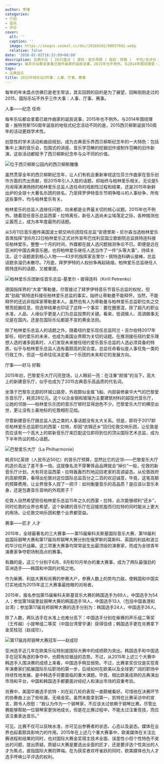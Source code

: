 ```yaml
---
author: 李瑾
categories:
- 介绍
- 音乐
- 评论
cover:
  alt: ''
  caption: ''
  image: https://images.soomal.cc/doc/20160102/00057602.webp
  relative: false
date: '2016-01-02T16:33:09+08:00'
description: 古典乐坛 | 2015盘点 | 源自：音乐周报 | 版权：转载 |  平均/总评分：10.00/30
summary: 每年乐坛都会拿着已故作曲家的诞辰说事，2015年也不例外。与2014年围绕理查・施特劳斯150周年诞辰的地毯式纪念活动不同的是，2015西贝柳斯诞辰150周年的活动更趋学术性。创意性的学术活动和曲目规划，成为古典音乐界西贝柳斯纪念年的一大特色……
tags:
- 古典音乐
title: 2015环球乐坛3件事：人事、厅事、赛事
---
```


每年的年末盘点仿佛已是老生常谈，其实回顾的目的是为了展望，回眸刚刚走过的2015，国际乐坛不外乎三件大事：人事、厅事、赛事。

人事――纪念 任命

每年乐坛都会拿着已故作曲家的诞辰说事，2015年也不例外。与2014年围绕理查・施特劳斯150周年诞辰的地毯式纪念活动不同的是，2015西贝柳斯诞辰150周年的活动更趋学术性。

创意性的学术活动和曲目规划，成为古典音乐界西贝柳斯纪念年的一大特色：包括集中上演的音乐会，包围式的讲座、音乐学范畴的挖掘旧作或制作范畴的旧作新演，这些活动都赋予了西贝柳斯纪念年与众不同的价值。

![位于西贝柳斯公园内的西贝柳斯雕像](https://images.soomal.cc/doc/20150517/00051698.webp)





虽然贯穿全年的西贝柳斯纪念年，让人们有机会重新审视这位芬兰作曲家在音乐创作方面的杰出贡献，但2015年引人入胜的话题，却始终与柏林爱乐相关。无论是5月闹得沸沸扬扬的柏林爱乐总监人选任命的戏剧性过程和结果，还是2015年新鲜出炉的全球十大著名乐团的排名，乃至拜罗伊特音乐节明争暗斗的人事纷争，所有这些事件，均与柏林爱乐有关。

柏林爱乐的总监人选继任问题，向来都是业界最关切的核心议题。2015年也不例外。随着现任音乐总监西蒙・拉特离任，新任人选尚未尘埃落定之际，各种揣测也尘嚣而上，成为本年度最热的话题。

从5月11日音乐圈传美国波士顿交响乐团现任总监“安德里斯・尼尔森当选柏林爱乐首席指挥”到6月22日柏林爱乐正式对外宣布巴伐利亚国立歌剧院总监佩特连科接任柏林爱乐，整整一个月的时间，外媒都在就人选问题揣测争论不已。即便是远在亚洲的中国古典音乐圈，也将柏林爱乐继任人选当作了一件“头等大事”，持续关注。这个话题直到核心人物――43岁的指挥家吉里尔・佩特连科确认接棒，总监话题余温仍未散尽。7月底，拜罗伊特的人权纷争再起硝烟，柏林爱乐总监继任人佩特连科的话题，又被重提。

![柏林爱乐乐团新任音乐总监-基里尔・彼得连科（Kirill Petrenko）](https://images.soomal.cc/doc/20150624/00052601.webp)





德国指挥界的“大拿”蒂勒曼，尽管接过了拜罗伊特音乐节音乐总监的权杖，但其“劲敌”佩特连科接任柏林爱乐总监的事实，始终让蒂勒曼不能释怀。当然，不能释怀的还远非指挥家蒂勒曼本人。虽然也有人为蒂勒曼与柏林爱乐总监职位失之交臂而扼腕叹息，但选举结果也印证了这样一个事实：要在圈里混，除了超凡的职业水准，人品、人缘似乎更是人们为总监投票的关键。看来，低调做人、高调做事无论是在国内，还是在国际乐坛都是不变的黄金法则。

除了柏林爱乐总监人的话题之外，随着纽约爱乐现任总监阿兰・吉尔伯特2017年卸任，纽约爱乐的未来，也成为美国业界颇为关切的话题。在推测接任纽约爱乐理想人选的诸多因素时，人们发现未来接任纽约爱乐音乐总监的人选必须具备的特质，似乎与柏林爱乐总监人选有着颇高的契合度。总监任命看似是人事任免一类的行政工作，但这一任命往往决定着一个乐团的未来和它的发展方向。

厅事――好马 好鞍

2015年初，巴黎爱乐大厅闪亮登场，让人眼前一亮：在注重“颜值”的当下，高大上的新建音乐厅，似乎也成为了2015古典音乐高品质的代名词。

坐落于巴黎东北部的环城公路旁，外观颇似金属飞船、内部装修豪华大气的巴黎爱乐音乐厅，耗资28亿元。这个以合金钢和玻璃为主要建筑材料的超现代音乐厅，让她的邻居――柏林爱乐乐团的音乐厅顿时显得逊色不少。巴黎爱乐大厅的横空出世，更让没有土豪地标的伦敦相形见绌。

尽管新建音乐厅跟总监人选之类的人事话题没有太大关系。但是，即将于2017卸任柏林爱乐总监职位的西蒙・拉特，却因“衣锦还乡”回归伦敦交响乐团，让伦敦是否应该有一个高大上的崭新音乐厅来匹配这位即将到位的顶尖国际艺术总监，成为下半年热议的核心话题。

![巴黎爱乐大厅（La Philharmonie）](https://images.soomal.cc/doc/20160102/00057600.webp)





耗资5亿英镑（人民币近50亿）的音乐厅预算，显然比它的近邻――巴黎爱乐大厅的造价高出了差不多一倍。这就像名流不穿奢侈品品牌就会“掉价”一般，伦敦的新音乐厅计划，大有将总监西蒙・拉特轰轰烈烈地迎回老家的高调姿态。从伦敦政府的高额预算，看得出伦敦对这位国际总监百分之二百的欢迎诚意，毕竟，这笔高额的预算费用，让业界很多人捏了一把汗：如何衡量音乐的高品质？是应该以音乐本身，还是包裹音乐音响的外观房子？

伦敦人自然希望担任柏林爱乐总监15年之久的西蒙・拉特，此次能够顺利“还乡”，同时伦敦的业界也希望，这个新建的音乐厅在迎接凯旋而归拉特的同时能派上更大的用场，让伦敦交响乐团和整个业界都受益。

赛事――匠才 人才

2015年，全球最著名的三大赛事――第15届柴科夫斯基国际音乐大赛、第18届利兹国际钢琴大赛和第17届肖邦钢琴大赛分别在俄罗斯的莫斯科、英国的利兹和波兰的华沙拉开战幕。这三项重大赛事均常常诞生出最顶级的演奏家，而成为全球青年演奏家争夺职场制高点的赛事。

有趣的是，这三个分别于6月、8月和10月举办的重大赛事，成为了两队最强劲的亚洲选手――韩国和中国的对局之地。

作为柴赛、利兹大赛和肖赛的参赛大户，参赛人数上的势均力敌，使韩国和中国实打实地成为2015年这三大赛事最抢眼的对局者。

2015年，报名参加第15届柴科夫斯基音乐大赛的韩国选手为89人，中国选手为54人；参加第18届里兹钢琴大赛的韩国选手18人，中国选手13人（包括中国香港和台湾）；参加第17届肖邦钢琴大赛的选手分别为：韩国选手24人，中国选手26人。

除了人数，两队选手在水准上也难分高下：中国选手分别在柴赛的声乐组二等奖（王传越）小提琴组二等奖（中国台湾曾宇谦）获得佳绩；韩国选手更在肖赛拿下金奖桂冠（赵成珍）。

![第17届肖邦钢琴大赛冠军――赵成珍](https://images.soomal.cc/doc/20160102/00057601.webp)





亚洲选手近几年在欧美乐坛特别是国际大赛中的成绩颇为突出。韩国选手和中国选手在冠军角逐的争夺中，也颇有拉锯战的态势。不过，从2015年上述三个大赛中韩选手入围决赛的成绩上来看，中国选手稍显弱势。不过，比赛拿奖仅仅是实现青年演奏家们拓展国际乐坛职场的第一步，后续如何在欧美以及全球更广阔的职场中持续性地发展，是中韩选手将要面临的重大课题。毕竟，相比欧美成熟的古典演出市场和平台，中国和韩国选手都要面对经纪人和演出市场的双重考验。

肖赛中，美国华裔选手凯特・刘在前几轮的表现一直颇被看好。可惜他在决赛环节的协奏曲上出了些纰漏，无缘金奖。虽然未能拿到第一，凯特在比赛采访中的宣言，颇令人欣慰：“我认为作为一个钢琴家，不应该太过依赖于钢琴比赛。尽管比赛能够帮助一位钢琴家更快地成长，但是在比赛过程中，不能太过注重竞技，而应该注重表达音乐。”

可见，比赛不仅可以反映水准，亦可见出参赛者的状态、心态以及姿态。媒体在业界也起着颇具影响力的作用。2015年在上述几个重大赛事中，欧美媒体在关注比赛进程和结果的同时，也对国际大赛金奖得主技术全面、误差性小但个性特色不突出的问题，提出质疑。质疑以大赛是要选出全面的匠才，还是要评选个性突出的人才为焦点，直指国际大赛的弊端。在为获奖者欢呼雀跃的同时，欧美媒体也为人才选手呼唤公平评选的权利。